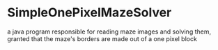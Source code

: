 # SimpleOnePixelMazeSolver
a java program responsible for reading maze images and solving them, granted that the maze's borders are made out of a one pixel block
